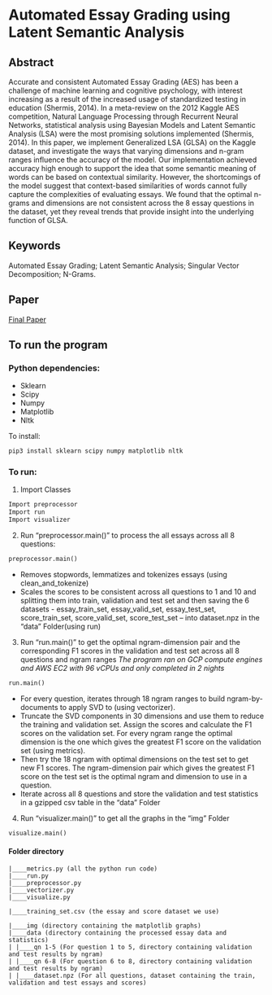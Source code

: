 # Automated Essay Grading using Latent Semantic Analysis

## Abstract

Accurate and consistent Automated Essay Grading (AES) has been a challenge of machine learning and cognitive psychology, 
with interest increasing as a result of the increased usage of standardized testing in education (Shermis, 2014). 
In a meta-review on the 2012 Kaggle AES competition, Natural Language Processing through Recurrent Neural Networks, 
statistical analysis using Bayesian Models and Latent Semantic Analysis (LSA) were the most promising solutions 
implemented (Shermis, 2014). In this paper, we implement Generalized LSA (GLSA) on the Kaggle dataset, 
and investigate the ways that varying dimensions and n-gram ranges influence the accuracy of the model. 
Our implementation achieved accuracy high enough to support the idea that some semantic meaning of words 
can be based on contextual similarity. However, the shortcomings of the model suggest that context-based similarities 
of words cannot fully capture the complexities of evaluating essays. We found that the optimal n-grams and dimensions 
are not consistent across the 8 essay questions in the dataset, yet they reveal trends that provide insight into the 
underlying function of GLSA.

## Keywords
Automated Essay Grading; Latent Semantic Analysis; Singular Vector Decomposition; N-Grams.

## Paper
[Final Paper](AES_paper.pdf)

## To run the program

### Python dependencies:

* Sklearn
* Scipy
* Numpy
* Matplotlib
* Nltk

To install:

```python
pip3 install sklearn scipy numpy matplotlib nltk
```
### To run:

1. Import Classes

```python
Import preprocessor
Import run
Import visualizer
```

2.	Run “preprocessor.main()” to process the all essays across all 8 questions:
```python
preprocessor.main()
```
*	Removes stopwords, lemmatizes and tokenizes essays (using clean_and_tokenize)
*	Scales the scores to be consistent across all questions to 1 and 10 and splitting them into train, validation and test set and then saving the 6 datasets - essay_train_set, essay_valid_set, essay_test_set, score_train_set, score_valid_set, score_test_set – into dataset.npz in the “data” Folder(using run)

3.	Run “run.main()” to get the optimal ngram-dimension pair and the corresponding F1 scores in the validation and test set across all 8 questions and ngram ranges
*The program ran on GCP compute engines and AWS EC2 with 96 vCPUs and only completed in 2 nights*
```python
run.main()
```
*	For every question, iterates through 18 ngram ranges to build ngram-by-documents to apply SVD to (using vectorizer).
*	Truncate the SVD components in 30 dimensions and use them to reduce the training and validation set. Assign the scores and calculate the F1 scores on the validation set. For every ngram range the optimal dimension is the one which gives the greatest F1 score on the validation set (using metrics).
*	Then try the 18 ngram with optimal dimensions on the test set to get new F1 scores. The ngram-dimension pair which gives the greatest F1 score on the test set is the optimal ngram and dimension to use in a question. 
*	Iterate across all 8 questions and store the validation and test statistics in a gzipped csv table in the “data” Folder

4.	Run “visualizer.main()” to get all the graphs in the “img” Folder
```python
visualize.main()
```

#### Folder directory

```
|____metrics.py (all the python run code)
|____run.py
|____preprocessor.py
|____vectorizer.py
|____visualize.py

|____training_set.csv (the essay and score dataset we use)

|____img (directory containing the matplotlib graphs)
|____data (directory containing the processed essay data and statistics)
| |____qn 1-5 (For question 1 to 5, directory containing validation and test results by ngram)
| |____qn 6-8 (For question 6 to 8, directory containing validation and test results by ngram)
| |____dataset.npz (For all questions, dataset containing the train, validation and test essays and scores)
```